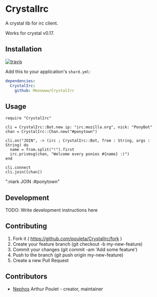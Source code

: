 # CrystalIrc

A crystal lib for irc client.

Works for crystal v0.17.

## Installation

[![travis](https://travis-ci.org/Meoowww/CrystalIrc.svg)](https://travis-ci.org/Meoowww/CrystalIrc)

Add this to your application's `shard.yml`:

```yaml
dependencies:
  CrystalIrc:
    github: Meoowww/CrystalIrc
```


## Usage


```crystal
require "CrystalIrc"

cli = CrystalIrc::Bot.new ip: "irc.mozilla.org", nick: "PonyBot"
chan = CrystalIrc::Chan.new("#ponytown")

cli.on("JOIN", -> (irc ; CrystalIrc::Bot, from : String, args : String) do
  name = from.split("!").first
  irc.privmsg(chan, "Welcome every ponies #{name} :)")
end

cli.connect
cli.join([chan])
```
":niark JOIN :#ponytown"


## Development

TODO: Write development instructions here

## Contributing

1. Fork it ( https://github.com/pouleta/CrystalIrc/fork )
2. Create your feature branch (git checkout -b my-new-feature)
3. Commit your changes (git commit -am 'Add some feature')
4. Push to the branch (git push origin my-new-feature)
5. Create a new Pull Request

## Contributors

- [Nephos](https://github.com/Nephos) Arthur Poulet - creator, maintainer
